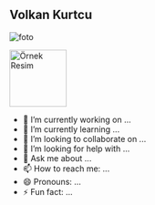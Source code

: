 ## Volkan Kurtcu


![foto](https://github.com/user-attachments/assets/66ce959f-1ce8-44ec-ba14-72bebe9fdf2e)

<img height = "100" src="https://github.com/user-attachments/assets/66ce959f-1ce8-44ec-ba14-72bebe9fdf2e" alt="Örnek Resim"/>

- 🔭 I’m currently working on ...
- 🌱 I’m currently learning ...
- 👯 I’m looking to collaborate on ...
- 🤔 I’m looking for help with ...
- 💬 Ask me about ...
- 📫 How to reach me: ...
- 😄 Pronouns: ...
- ⚡ Fun fact: ...


